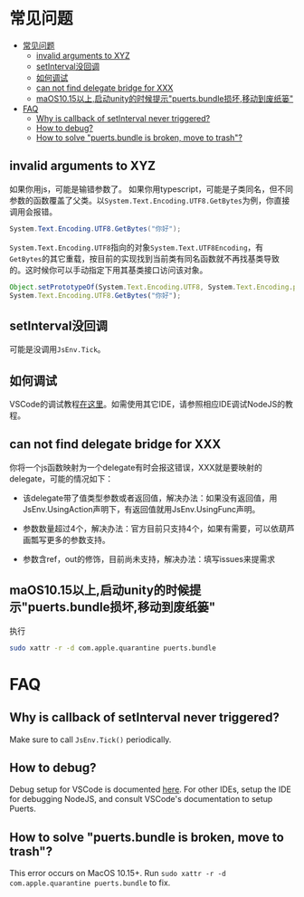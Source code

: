 # 常见问题

- [常见问题](#常见问题)
  - [invalid arguments to XYZ](#invalid-arguments-to-xyz)
  - [setInterval没回调](#setinterval没回调)
  - [如何调试](#如何调试)
  - [can not find delegate bridge for XXX](#can-not-find-delegate-bridge-for-xxx)
  - [maOS10.15以上,启动unity的时候提示"puerts.bundle损坏,移动到废纸篓"](#maos1015以上启动unity的时候提示puertsbundle损坏移动到废纸篓)
- [FAQ](#faq)
  - [Why is callback of setInterval never triggered?](#why-is-callback-of-setinterval-never-triggered)
  - [How to debug?](#how-to-debug)
  - [How to solve "puerts.bundle is broken, move to trash"?](#how-to-solve-puertsbundle-is-broken-move-to-trash)

## invalid arguments to XYZ
如果你用js，可能是输错参数了。
如果你用typescript，可能是子类同名，但不同参数的函数覆盖了父类。以`System.Text.Encoding.UTF8.GetBytes`为例，你直接调用会报错。

```csharp
System.Text.Encoding.UTF8.GetBytes("你好");
```

`System.Text.Encoding.UTF8`指向的对象`System.Text.UTF8Encoding`，有`GetBytes`的其它重载，按目前的实现找到当前类有同名函数就不再找基类导致的。这时候你可以手动指定下用其基类接口访问该对象。

```javascript
Object.setPrototypeOf(System.Text.Encoding.UTF8, System.Text.Encoding.prototype);//只需要调用过一次即可。后续调用GetBytes都不用再调用。
System.Text.Encoding.UTF8.GetBytes("你好");
```

## setInterval没回调

可能是没调用`JsEnv.Tick`。

## 如何调试

VSCode的调试教程[在这里](vscode_debug.md)。如需使用其它IDE，请参照相应IDE调试NodeJS的教程。

## can not find delegate bridge for XXX

你将一个js函数映射为一个delegate有时会报这错误，XXX就是要映射的delegate，可能的情况如下：

* 该delegate带了值类型参数或者返回值，解决办法：如果没有返回值，用JsEnv.UsingAction声明下，有返回值就用JsEnv.UsingFunc声明。

* 参数数量超过4个，解决办法：官方目前只支持4个，如果有需要，可以依葫芦画瓢写更多的参数支持。

* 参数含ref，out的修饰，目前尚未支持，解决办法：填写issues来提需求

## maOS10.15以上,启动unity的时候提示"puerts.bundle损坏,移动到废纸篓"

执行

```bash
sudo xattr -r -d com.apple.quarantine puerts.bundle
```

# FAQ
## Why is callback of setInterval never triggered?

Make sure to call `JsEnv.Tick()` periodically.

## How to debug?
Debug setup for VSCode is documented [here](vscode_debug.md). For other IDEs, setup the IDE for debugging NodeJS, and consult VSCode's documentation to setup Puerts.

## How to solve "puerts.bundle is broken, move to trash"?
This error occurs on MacOS 10.15+. Run `sudo xattr -r -d com.apple.quarantine puerts.bundle` to fix.
